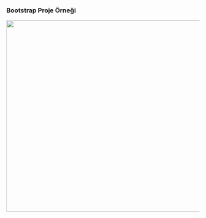 <h3 aling="center"> Bootstrap Proje Örneği</h3>
<p><img align="right" src="bootstrap1.gif" width="900" height="500"/></p>
